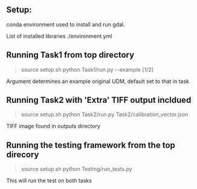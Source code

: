 ## Setup:
conda environment used to install and run gdal.

List of installed libraries ./environment.yml


## Running Task1 from top directory
> source setup.sh
> python Task1/run.py --example [1/2]

Argument determines an example original UDM, default set to that in task


## Running Task2 with 'Extra' TIFF output incldued 
> source setup.sh
> python Task2/run.py Task2/calibration_vector.json

TIFF image found in outputs directory


## Running the testing framework from the top direcory
> source setup.sh
> python Testing/run_tests.py

This will run the test on both tasks
